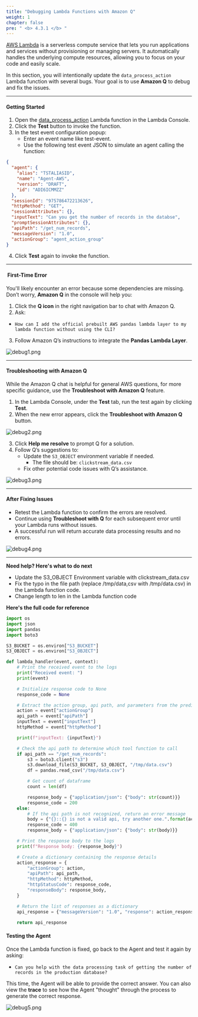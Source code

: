 ```yaml
---
title: "Debugging Lambda Functions with Amazon Q"
weight: 1
chapter: false
pre: " <b> 4.3.1 </b> "
---
```



[AWS Lambda](https://aws.amazon.com/lambda/) is a serverless compute service that lets you run applications and services without provisioning or managing servers. It automatically handles the underlying compute resources, allowing you to focus on your code and easily scale.

In this section, you will intentionally update the `data_process_action` Lambda function with several bugs. Your goal is to use **Amazon Q** to debug and fix the issues.

---

####  Getting Started

1. Open the [data_process_action](https://us-west-2.console.aws.amazon.com/lambda/home?region=us-west-2#/functions/data_process_action?tab=code) Lambda function in the Lambda Console.
2. Click the **Test** button to invoke the function.
3. In the test event configuration popup:
   - Enter an event name like test-event.
   - Use the following test event JSON to simulate an agent calling the function:

```json
{
  "agent": {
    "alias": "TSTALIASID",
    "name": "Agent-AWS",
    "version": "DRAFT",
    "id": "ADI6ICMMZZ"
  },
  "sessionId": "975786472213626",
  "httpMethod": "GET",
  "sessionAttributes": {},
  "inputText": "Can you get the number of records in the databse",
  "promptSessionAttributes": {},
  "apiPath": "/get_num_records",
  "messageVersion": "1.0",
  "actionGroup": "agent_action_group"
}
```

4. Click **Test** again to invoke the function.

---

#### ‍ First-Time Error

You'll likely encounter an error because some dependencies are missing. Don’t worry, **Amazon Q** in the console will help you:

1. Click the **Q icon** in the right navigation bar to chat with Amazon Q.
2. Ask:

- `How can I add the official prebuilt AWS pandas lambda layer to my lambda function without using the CLI?`

3. Follow Amazon Q’s instructions to integrate the **Pandas Lambda Layer**.

![debug1.png](/images/4-module3/debug1.png?width=90pc)

---

####  Troubleshooting with Amazon Q

While the Amazon Q chat is helpful for general AWS questions, for more specific guidance, use the **Troubleshoot with Amazon Q** feature.

1. In the Lambda Console, under the **Test** tab, run the test again by clicking **Test**.
2. When the new error appears, click the **Troubleshoot with Amazon Q** button.

![debug2.png](/images/4-module3/debug2.png?width=90pc)

3. Click **Help me resolve** to prompt Q for a solution.
4. Follow Q’s suggestions to:
   - Update the `S3_OBJECT` environment variable if needed.
     - The file should be: `clickstream_data.csv`
   - Fix other potential code issues with Q’s assistance.

![debug3.png](/images/4-module3/debug3.png?width=90pc)

---

####  After Fixing Issues

- Retest the Lambda function to confirm the errors are resolved.
- Continue using **Troubleshoot with Q** for each subsequent error until your Lambda runs without issues.
- A successful run will return accurate data processing results and no errors.

![debug4.png](/images/4-module3/debug4.png?width=90pc)

---

**Need help? Here's what to do next**

- Update the S3_OBJECT Environment variable with clickstream_data.csv
- Fix the typo in the file path (replace /tmp/data,csv with /tmp/data.csv) in the Lambda function code.
- Change length to len in the Lambda function code

**Here's the full code for reference**

```python
import os
import json
import pandas
import boto3

S3_BUCKET = os.environ["S3_BUCKET"]
S3_OBJECT = os.environ["S3_OBJECT"]

def lambda_handler(event, context):
    # Print the received event to the logs
    print("Received event: ")
    print(event)

    # Initialize response code to None
    response_code = None

    # Extract the action group, api path, and parameters from the prediction
    action = event["actionGroup"]
    api_path = event["apiPath"]
    inputText = event["inputText"]
    httpMethod = event["httpMethod"]

    print(f"inputText: {inputText}")

    # Check the api path to determine which tool function to call
    if api_path == "/get_num_records":
        s3 = boto3.client("s3")
        s3.download_file(S3_BUCKET, S3_OBJECT, "/tmp/data.csv")
        df = pandas.read_csv("/tmp/data.csv")

        # Get count of dataframe
        count = len(df)

        response_body = {"application/json": {"body": str(count)}}
        response_code = 200
    else:
        # If the api path is not recognized, return an error message
        body = {"{}::{} is not a valid api, try another one.".format(action, api_path)}
        response_code = 400
        response_body = {"application/json": {"body": str(body)}}

    # Print the response body to the logs
    print(f"Response body: {response_body}")

    # Create a dictionary containing the response details
    action_response = {
        "actionGroup": action,
        "apiPath": api_path,
        "httpMethod": httpMethod,
        "httpStatusCode": response_code,
        "responseBody": response_body,
    }

    # Return the list of responses as a dictionary
    api_response = {"messageVersion": "1.0", "response": action_response}

    return api_response
```

####  Testing the Agent

Once the Lambda function is fixed, go back to the Agent and test it again by asking:

- `Can you help with the data processing task of getting the number of records in the production database?`


This time, the Agent will be able to provide the correct answer. You can also view the **trace** to see how the Agent "thought" through the process to generate the correct response.

![debug5.png](/images/4-module3/debug5.png?width=90pc)

